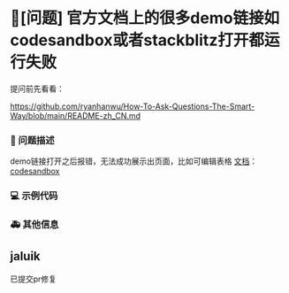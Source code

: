 # 🧐[问题] 官方文档上的很多demo链接如codesandbox或者stackblitz打开都运行失败

提问前先看看：

https://github.com/ryanhanwu/How-To-Ask-Questions-The-Smart-Way/blob/main/README-zh_CN.md

### 🧐 问题描述

demo链接打开之后报错，无法成功展示出页面，比如可编辑表格 [文档](https://procomponents.ant.design/components/editable-table#%E4%BB%A3%E7%A0%81%E6%BC%94%E7%A4%BA)：[codesandbox](https://codesandbox.io/s/iu66fr?file=/App.tsx)

<!--
详细地描述问题，让大家都能理解
-->

### 💻 示例代码

<!--
如果你有解决方案，在这里清晰地阐述
-->

### 🚑 其他信息

<!--
如截图等其他信息可以贴在这里
-->

## jaluik

已提交pr修复
